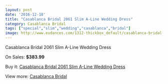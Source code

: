 ```yaml
---
layout: post
date: '2016-12-18'
title: "Casablanca Bridal 2061 Slim A-Line Wedding Dress"
category: Casablanca Bridal
tags: ["special","slim","wedding","casablanca","bridal"]
image: http://www.eudances.com/1312-thickbox_default/casablanca-bridal-2061-slim-a-line-wedding-dress.jpg
---
```

Casablanca Bridal 2061 Slim A-Line Wedding Dress

On Sales: **$383.99**
<a href="https://www.eudances.com/en/casablanca-bridal/464-casablanca-bridal-2061-slim-a-line-wedding-dress.html"><amp-img layout="responsive" width="600" height="600" src="//www.eudances.com/1312-thickbox_default/casablanca-bridal-2061-slim-a-line-wedding-dress.jpg" alt="Casablanca Bridal 2061 Slim A-Line Wedding Dress 0" /></a>
<a href="https://www.eudances.com/en/casablanca-bridal/464-casablanca-bridal-2061-slim-a-line-wedding-dress.html"><amp-img layout="responsive" width="600" height="600" src="//www.eudances.com/1313-thickbox_default/casablanca-bridal-2061-slim-a-line-wedding-dress.jpg" alt="Casablanca Bridal 2061 Slim A-Line Wedding Dress 1" /></a>
<a href="https://www.eudances.com/en/casablanca-bridal/464-casablanca-bridal-2061-slim-a-line-wedding-dress.html"><amp-img layout="responsive" width="600" height="600" src="//www.eudances.com/1314-thickbox_default/casablanca-bridal-2061-slim-a-line-wedding-dress.jpg" alt="Casablanca Bridal 2061 Slim A-Line Wedding Dress 2" /></a>

Buy it: [Casablanca Bridal 2061 Slim A-Line Wedding Dress](https://www.eudances.com/en/casablanca-bridal/464-casablanca-bridal-2061-slim-a-line-wedding-dress.html "Casablanca Bridal 2061 Slim A-Line Wedding Dress")

View more: [Casablanca Bridal](https://www.eudances.com/en/4-casablanca-bridal "Casablanca Bridal")